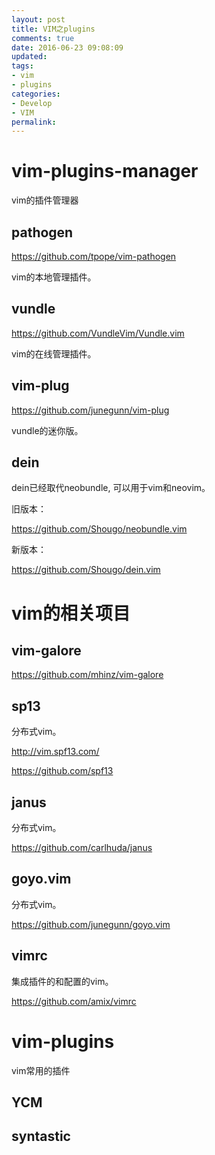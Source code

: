```yaml
---
layout: post
title: VIM之plugins
comments: true
date: 2016-06-23 09:08:09
updated:
tags:
- vim
- plugins
categories:
- Develop
- VIM
permalink:
---
```


# vim-plugins-manager

vim的插件管理器

## pathogen

<https://github.com/tpope/vim-pathogen>

vim的本地管理插件。

## vundle

<https://github.com/VundleVim/Vundle.vim>

vim的在线管理插件。

## vim-plug

<https://github.com/junegunn/vim-plug>

vundle的迷你版。

## dein

dein已经取代neobundle, 可以用于vim和neovim。

旧版本：

<https://github.com/Shougo/neobundle.vim>

新版本：

<https://github.com/Shougo/dein.vim>

# vim的相关项目

## vim-galore

<https://github.com/mhinz/vim-galore>

## sp13

分布式vim。

<http://vim.spf13.com/>

<https://github.com/spf13>

## janus

分布式vim。

<https://github.com/carlhuda/janus>

## goyo.vim

分布式vim。

<https://github.com/junegunn/goyo.vim>

## vimrc

集成插件的和配置的vim。

<https://github.com/amix/vimrc>

# vim-plugins

vim常用的插件

## YCM

## syntastic

